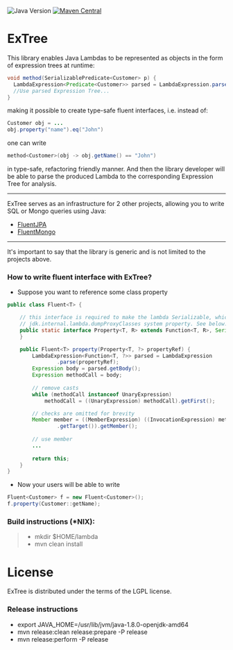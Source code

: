 ![Java Version](https://img.shields.io/badge/java-%3E%3D%208-success) [![Maven Central](https://img.shields.io/maven-central/v/co.streamx.fluent/ex-tree?label=maven%20central)](https://central.sonatype.com/artifact/co.streamx.fluent/ex-tree)

# ExTree

This library enables Java Lambdas to be represented as objects in the form of expression trees at runtime:

```java
void method(SerializablePredicate<Customer> p) {
  LambdaExpression<Predicate<Customer>> parsed = LambdaExpression.parse(p);
  //Use parsed Expression Tree...
}
```

making it possible to create type-safe fluent interfaces, i.e. instead of:

```java
Customer obj = ...
obj.property("name").eq("John")
```

one can write

```java
method<Customer>(obj -> obj.getName() == "John")
```

in type-safe, refactoring friendly manner. And then the library developer will be able to parse the produced Lambda to the corresponding Expression Tree for analysis.

---

ExTree serves as an infrastructure for 2 other projects, allowing you to write SQL or Mongo queries using Java:

- [FluentJPA](https://github.com/streamx-co/FluentJPA)
- [FluentMongo](https://github.com/streamx-co/FluentMongo)

---

It's important to say that the library is generic and is not limited to the projects above.

### How to write fluent interface with ExTree?

- Suppose you want to reference some class property

```java
public class Fluent<T> {

	// this interface is required to make the lambda Serializable, which removes a need for 
	// jdk.internal.lambda.dumpProxyClasses system property. See below.
	public static interface Property<T, R> extends Function<T, R>, Serializable {
	}

	public Fluent<T> property(Property<T, ?> propertyRef) {
		LambdaExpression<Function<T, ?>> parsed = LambdaExpression
				.parse(propertyRef);
		Expression body = parsed.getBody();
		Expression methodCall = body;
		
		// remove casts
		while (methodCall instanceof UnaryExpression)
			methodCall = ((UnaryExpression) methodCall).getFirst();

		// checks are omitted for brevity
		Member member = ((MemberExpression) ((InvocationExpression) methodCall)
				.getTarget()).getMember();
		
		// use member
		...
		
		return this;
	}
}
```

- Now your users will be able to write

```java
Fluent<Customer> f = new Fluent<Customer>();
f.property(Customer::getName);
```

### Build instructions (*NIX): 
>  - mkdir $HOME/lambda
>  - mvn clean install

# License

ExTree is distributed under the terms of the LGPL license.

### Release instructions

- export JAVA_HOME=/usr/lib/jvm/java-1.8.0-openjdk-amd64
- mvn release:clean release:prepare -P release
- mvn release:perform -P release
